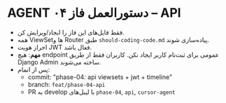 # AGENT دستورالعمل فاز ۰۴ – API
- فقط فایل‌های این فاز را ایجاد/ویرایش کن.
- همه ViewSetها و Router طبق `should-coding-code.md` پیاده‌سازی شوند.
- احراز هویت JWT فعال باشد.
- **مهم**: هیچ endpoint عمومی برای ثبت‌نام کاربر ایجاد نکن. کاربران فقط از طریق Django Admin ساخته می‌شوند.
- پس از اتمام:
  - commit: "phase-04: api viewsets + jwt + timeline"
  - branch: `feat/phase-04-api`
  - PR به develop با لیبل‌های `phase-04`, `api`, `cursor-agent`